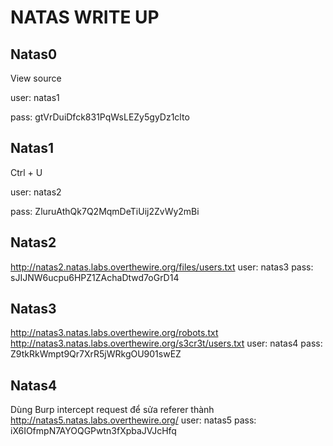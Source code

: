 # NATAS WRITE UP
## Natas0
View source 

user: natas1

pass: gtVrDuiDfck831PqWsLEZy5gyDz1clto 
## Natas1
Ctrl + U

user: natas2

pass: ZluruAthQk7Q2MqmDeTiUij2ZvWy2mBi
## Natas2
http://natas2.natas.labs.overthewire.org/files/users.txt
user: natas3
pass: sJIJNW6ucpu6HPZ1ZAchaDtwd7oGrD14
## Natas3
http://natas3.natas.labs.overthewire.org/robots.txt
http://natas3.natas.labs.overthewire.org/s3cr3t/users.txt
user: natas4
pass: Z9tkRkWmpt9Qr7XrR5jWRkgOU901swEZ
## Natas4
Dùng Burp intercept request để sửa referer thành http://natas5.natas.labs.overthewire.org/
user: natas5
pass: iX6IOfmpN7AYOQGPwtn3fXpbaJVJcHfq
